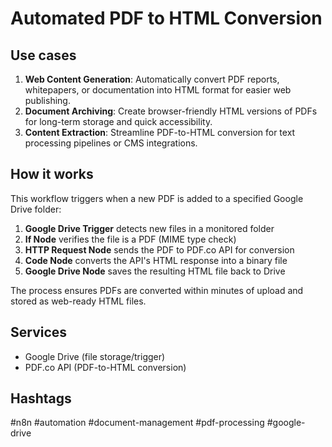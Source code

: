# Automated PDF to HTML Conversion

## Use cases
1. **Web Content Generation**: Automatically convert PDF reports, whitepapers, or documentation into HTML format for easier web publishing.
2. **Document Archiving**: Create browser-friendly HTML versions of PDFs for long-term storage and quick accessibility.
3. **Content Extraction**: Streamline PDF-to-HTML conversion for text processing pipelines or CMS integrations.

## How it works
This workflow triggers when a new PDF is added to a specified Google Drive folder:
1. **Google Drive Trigger** detects new files in a monitored folder
2. **If Node** verifies the file is a PDF (MIME type check)
3. **HTTP Request Node** sends the PDF to PDF.co API for conversion
4. **Code Node** converts the API's HTML response into a binary file
5. **Google Drive Node** saves the resulting HTML file back to Drive

The process ensures PDFs are converted within minutes of upload and stored as web-ready HTML files.

## Services
- Google Drive (file storage/trigger)
- PDF.co API (PDF-to-HTML conversion)

## Hashtags
#n8n #automation #document-management #pdf-processing #google-drive

